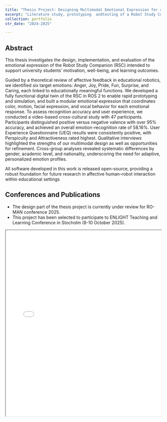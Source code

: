 ```yaml
---
title: "Thesis Project: Designing Multimodal Emotional Expression for a Robotic Study Companion"
excerpt: "Literature study, prototyping  andtesting of a Robot Study Companion behaviours to support University Students<br/>"
collection: portfolio
str_date: "2024-2025"

---
```


## Abstract
This thesis investigates the design, implementation, and evaluation of the emotional expression
of the Robot Study Companion (RSC) intended to support university students’ motivation, well-being, and learning outcomes.

Guided by a theoretical review of affective feedback in educational robotics, we identified six
target emotions: Anger, Joy, Pride, Fun, Surprise, and Caring, each linked to educationally
meaningful functions. We developed a fully functional digital twin of the RSC in ROS 2 to
enable rapid prototyping and simulation, and built a modular emotional expression that coordinates color, motion, facial expression, and vocal behavior for each emotional response.
To assess recognition accuracy and user experience, we conducted a video-based cross-cultural
study with 47 participants. Participants distinguished positive versus negative valence with over
95% accuracy, and achieved an overall emotion-recognition rate of 58.16%. User Experience
Questionnaire (UEQ) results were consistently positive, with Perspicuity and Attractiveness
rated highest. Qualitative interviews highlighted the strengths of our multimodal design as well
as opportunities for refinement. Cross-group analyses revealed systematic differences by gender, academic level, and nationality, underscoring the need for adaptive, personalized emotion
profiles.

All software developed in this work is released open-source, providing a robust foundation for
future research in affective human–robot interaction within educational settings

## Conferences and Publications

* The design part of the thesis project is currently under review for RO-MAN conference 2025.
* This project has been selected to participate to ENLIGHT Teaching and Learning Conference in Stocholm (8-10 October 2025).


<iframe src="/files/RO_MAN_MIRIAM.pdf" width="100%" height="600px">
  <p>Your browser does not support iframes. 
     <a href="/files/RO_MAN_MIRIAM.pdf">Download the PDF instead.</a>
  </p>
</iframe>


